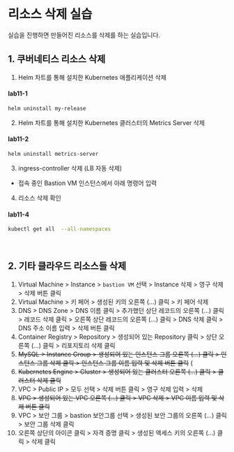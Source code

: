 # 리소스 삭제 실습

실습을 진행하면 만들어진 리소스를 삭제를 하는 실습입니다.

## 1. 쿠버네티스 리소스 삭제
   1. Helm 차트를 통해 설치한 Kubernetes 애플리케이션 삭제
   #### **lab11-1**
   ```bash
   helm uninstall my-release
   ```
   2. Helm 차트를 통해 설치한 Kubernetes 클러스터의 Metrics Server 삭제
   #### **lab11-2**
   ```bash
   helm uninstall metrics-server
   ```
   3. ingress-controller 삭제 (LB 자동 삭제)
   - 접속 중인 Bastion VM 인스턴스에서 아래 명령어 입력
   <!--#### **lab11-3**
   ```bash
   kubectl delete -f https://github.com/kakaocloud-edu/tutorial/raw/main/AdvancedCourse/src/manifests/ingress-nginx-controller.yaml
   ``` -->
   
   4. 리소스 삭제 확인
   #### **lab11-4**
   ```bash
   kubectl get all  --all-namespaces
   ```
<br>

## 2. 기타 클라우드 리소스들 삭제
1. Virtual Machine > Instance > `bastion VM` 선택 > Instance 삭제 > 영구 삭제 > 삭제 버튼 클릭
2.  Virtual Machine > 키 페어 > 생성된 키의 오른쪽 (...) 클릭 > 키 페어 삭제
3. DNS > DNS Zone > DNS 이름 클릭 > 추가했던 상단 레코드의 오른쪽 (...) 클릭 > 레코드 삭제 클릭 >  오른쪽 상단 레코드의 오른쪽 (...) 클릭 >  DNS 삭제 클릭 > DNS 주소 이름 입력 > 삭제 버튼 클릭
4. Container Registry > Repository > 생성되어 있는 Repository 클릭 > 상단 오른쪽 (...) 클릭 > 리포지토리 삭제 클릭
5. ~~MySQL > Instance Group > 생성되어 있는 인스턴스 그룹 오른쪽 (...) 클릭 > 인스턴스 그룹 삭제 클릭 > 인스턴스 그룹 이름 입력 및 삭제 버튼 클릭~~ (
6. ~~Kubernetes Engine > Cluster > 생성되어 있는 클러스터 오른쪽 (...) 클릭 > 클러스터 삭제 클릭~~
7. VPC > Public IP > 모두 선택 > 삭제 버튼 클릭 > 영구 삭제 입력 > 삭제
8. ~~VPC > 생성되어 있는 VPC 오른쪽 (...) 클릭 > VPC 삭제 > VPC 이름 입력 및 삭제 버튼 클릭~~
9. VPC > 보안 그룹 > bastion 보안그룹 선택 > 생성된 보안 그룹의 오른쪽 (...) 클릭 > 보안 그룹 삭제 클릭
10. 오른쪽 상단의 아이콘 클릭 > 자격 증명 클릭 > 생성된 액세스 키의 오른쪽 (...) 클릭 > 삭제 클릭
